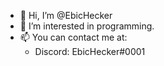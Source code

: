- 👋 Hi, I’m @EbicHecker
- 👀 I’m interested in programming.
- 📫 You can contact me at:
  - Discord: EbicHecker#0001
